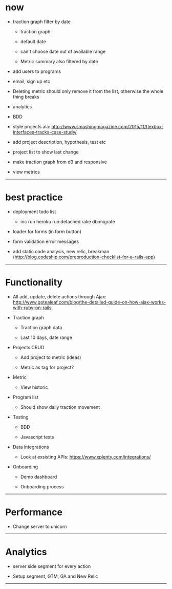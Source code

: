# now

* traction graph filter by date

    - traction graph

    - default date

    - can't choose date out of available range

    - Metric summary also filtered by date

* add users to programs

* email, sign up etc

* Deleting metric should only remove it from the list, otherwise the whole thing breaks

* analytics

* BDD

* style projects ala: http://www.smashingmagazine.com/2015/11/flexbox-interfaces-tracks-case-study/

* add project description, hypothesis, test etc

* project list to show last change

* make traction graph from d3 and responsive

* view metrics

***

# best practice

* deployment todo list

    - inc run heroku run:detached rake db:migrate

* loader for forms (in form button)

* form validation error messages

* add static code analysis, new relic, breakman (http://blog.codeship.com/preproduction-checklist-for-a-rails-app)

***

# Functionality

* All add, update, delete actions through Ajax: http://www.gotealeaf.com/blog/the-detailed-guide-on-how-ajax-works-with-ruby-on-rails

* Traction graph

    - Traction graph data

    - Last 10 days, date range

* Projects CRUD

    - Add project to metric (ideas)

    - Metric as tag for project?

* Metric

    - View historic

* Program list

    - Should show daily traction movement

* Testing

    - BDD

    - Javascript tests

* Data integrations

    - Look at exsisting APIs: https://www.xplenty.com/integrations/

* Onboarding

    - Demo dashboard

    - Onboarding process

***

# Performance

* Change server to unicorn

***

# Analytics

* server side segment for every action

* Setup segment, GTM, GA and New Relic

***
